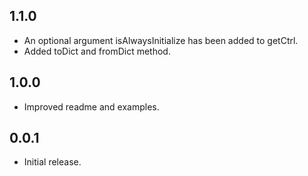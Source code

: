 ## 1.1.0
* An optional argument isAlwaysInitialize has been added to getCtrl.
* Added toDict and fromDict method.

## 1.0.0
* Improved readme and examples.

## 0.0.1
* Initial release.
